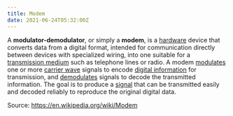 ```yaml
---
title: Modem
date: 2021-06-24T05:32:00Z
---
```


A **modulator-demodulator**, or simply a **modem**, is a 
[hardware](20210624054410-computer-hardware.md) device that converts
data from a digital format, intended for communication directly between devices
with specialized wiring, into one suitable for a 
[transmission medium](20210624054607-transmission-medium.md) such as
telephone lines or radio. A modem [modulates](20210622061654-modulated.md)
one or more [carrier wave](20210622061559-carrier-wave.md) signals to
encode [digital information](20210624051337-digital-data.md) for
transmission, and [demodulates](20210624054922-demodulation.md) signals
to decode the transmitted information. The goal is to produce a
[signal](20210624055243-signal.md) that can be transmitted easily and
decoded reliably to reproduce the original digital data.

Source: https://en.wikipedia.org/wiki/Modem
